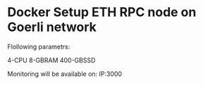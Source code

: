 # Docker Setup ETH RPC node on Goerli network

Flollowing parametrs:

4-CPU
8-GBRAM
400-GBSSD

Monitoring will be available on: IP:3000
